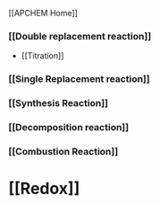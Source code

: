 
[[APCHEM Home]]
### [[Double replacement reaction]]
- [[Titration]]
### [[Single Replacement reaction]]
### [[Synthesis Reaction]]
### [[Decomposition reaction]]
### [[Combustion Reaction]]

# [[Redox]]
